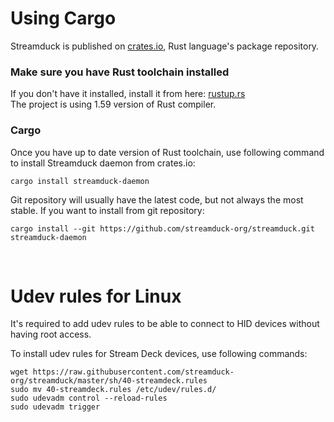 # Using Cargo

Streamduck is published on [crates.io](https://crates.io/search?q=streamduck), Rust language's package repository.

### Make sure you have Rust toolchain installed

If you don't have it installed, install it from here: [rustup.rs](https://rustup.rs/) <br> 
The project is using 1.59 version of Rust compiler.

### Cargo
Once you have up to date version of Rust toolchain, use following command to install Streamduck daemon from crates.io:
```
cargo install streamduck-daemon
```
Git repository will usually have the latest code, but not always the most stable. If you want to install from git repository:
```
cargo install --git https://github.com/streamduck-org/streamduck.git streamduck-daemon
```
<br>

# Udev rules for Linux
It's required to add udev rules to be able to connect to HID devices without having root access.

To install udev rules for Stream Deck devices, use following commands:
```
wget https://raw.githubusercontent.com/streamduck-org/streamduck/master/sh/40-streamdeck.rules
sudo mv 40-streamdeck.rules /etc/udev/rules.d/
sudo udevadm control --reload-rules
sudo udevadm trigger
```